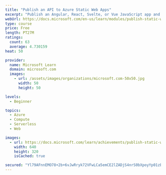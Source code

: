 ```yaml
---
title: "Publish an API to Azure Static Web Apps"
excerpt: "Publish an Angular, React, Svelte, or Vue JavaScript app and API with Azure Static Web Apps and Azure Functions. Deploy your code from GitHub to a staging site using preview URLs."
webUrl: https://docs.microsoft.com/en-us/learn/modules/publish-static-web-app-api-preview-url/
type: course
price: Free
length: PT27M
ratings:
  count: 63
  average: 4.730159
heat: 50

provider:
  name: Microsoft Learn
  domain: microsoft.com
  images:
    - url: /assets/images/organizations/microsoft.com-50x50.jpg
      width: 50
      height: 50

levels:
  - Beginner

topics:
  - Azure
  - Compute
  - Serverless
  - Web

images:
  - url: https://docs.microsoft.com/learn/achievements/publish-static-web-app-api-preview-url-social.png
    width: 640
    height: 320
    isCached: true

secured: "Yl79AFnnEMO78+2b+6vJwRryk72VFwLCa5emCE2lZADjS4nrS0bXpoyYp01zB5QyWc0JkP6XmDjKoOXOUcaBnz/lA88gItd9c664n06XzNX6kuiFeZ2sMuYh8V9sGnZvreYJFLQobrOucX4wdPKCCRa89GiAMmL/qWiZK4hEtvdVeeR6aEkgLQOBW+b7EpZS23fz9haHB+Iq+ewMKNqCqPSuQCIiFA2Pyfd9lc0k3U7x8np/CxMr8LXRGGGa6FBp5uCG0VSZMfQl/m8ROpGx0vtpkJ6PzJNq0jr4C2iwZ43QAurhhvXhLIuEgsNHAlcG0xJbZ3X3ADlaAJelPHHpcSnTOsSNeGj7maVcUSY9mJQvx/+fyzJx8hvhT34dUooxPpgtBKqfvD58oQysUOGjvSUZeEwr6MPSFXq1cWk12v0=;Z99hzukQ6p+I2Zie81uE0Q=="
---
```



